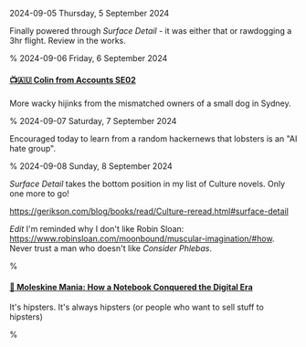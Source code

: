 2024-09-05 Thursday,  5 September 2024

Finally powered through *Surface Detail* - it was either that or rawdogging a 3hr flight. Review in the works. 

%
2024-09-06 Friday,  6 September 2024

#### [📺🇦🇺 Colin from Accounts SE02](https://www.imdb.com/title/tt18228732/episodes/?season=2&ref_=tt_eps_sn_2)

More wacky hijinks from the mismatched owners of a small dog in Sydney. 

%
2024-09-07 Saturday,  7 September 2024

Encouraged today to learn from a random hackernews that lobsters is an "AI hate group". 

%
2024-09-08 Sunday,  8 September 2024

*Surface Detail* takes the bottom position in my list of Culture novels. Only one more to go! 

<https://gerikson.com/blog/books/read/Culture-reread.html#surface-detail>

*Edit* I'm reminded why I don't like Robin Sloan: <https://www.robinsloan.com/moonbound/muscular-imagination/#how>. Never trust a man who doesn't like *Consider Phlebas*.

%

#### [🔗 Moleskine Mania: How a Notebook Conquered the Digital Era](https://thewalrus.ca/moleskine/)

It's hipsters. It's always hipsters (or people who want to sell stuff to hipsters)

%
